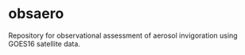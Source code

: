 # obsaero
Repository for observational assessment of aerosol invigoration using GOES16 satellite data.
